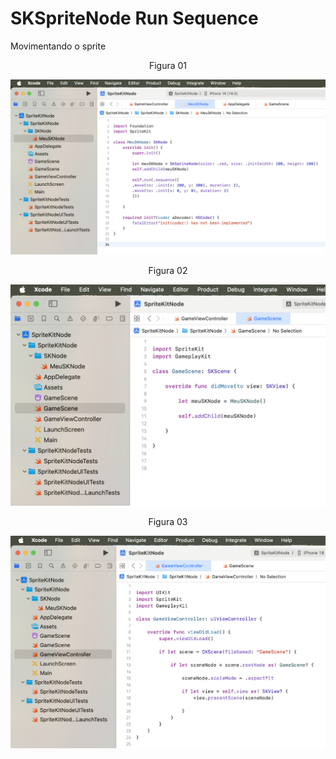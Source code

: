 # SKSpriteNode Run Sequence

Movimentando o sprite

<div align="center">
Figura 01
</div>

![](Imagens/SpriteNode-RunSequence-Img01.png)

<div align="center">
Figura 02
</div>

![](Imagens/SpriteNode-Run-Img02.png)

<div align="center">
Figura 03
</div>

![](Imagens/SpriteNode-Run-Img03.png)